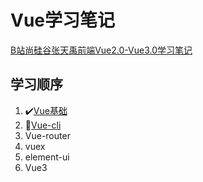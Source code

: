 # Vue学习笔记
[B站尚硅谷张天禹前端Vue2.0-Vue3.0学习笔记](https://www.bilibili.com/video/BV1Zy4y1K7SH/?share_source=copy_web&vd_source=f84c9fc351ceed8680fa5a28481cb16e)

## 学习顺序

1. ✔️[Vue基础](./1.Vue基础/Vue基础.md)
2. 🚩[Vue-cli](./2.Vue-cli/Vue-cli.md)
3. Vue-router
4. vuex
5. element-ui
6. Vue3

